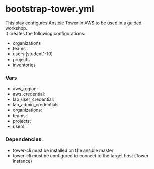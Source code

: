 # bootstrap-tower.yml
This play configures Ansible Tower in AWS to be used in a guided workshop.  
It creates the following configurations:
* organizations
* teams
* users (student1-10)
* projects
* inventories


### Vars
* aws_region:
* aws_credential:
* lab_user_credential:
* lab_admin_credentials:
* organizations:
* teams:
* projects:
* users:

### Dependencies
* tower-cli must be installed on the ansible master
* tower-cli must be configured to connect to the target host (Tower instance)
